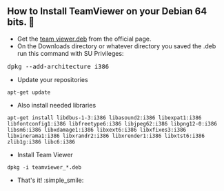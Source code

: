 How to Install TeamViewer on your Debian 64 bits. :blue_heart:
-------------------------------------------------

 - Get the [team viewer.deb](https://download.teamviewer.com/download/teamviewer_i386.deb) from the official page.
 - On the Downloads directory or whatever directory you saved the .deb
   run this command with SU Privileges:

<pre><cod>dpkg --add-architecture i386</code></pre>

 - Update your repositories

<pre><code>apt-get update</code></pre>

 - Also install needed libraries
 
 <pre><code>apt-get install libdbus-1-3:i386 libasound2:i386 libexpat1:i386 libfontconfig1:i386 libfreetype6:i386 libjpeg62:i386 libpng12-0:i386 libsm6:i386 libxdamage1:i386 libxext6:i386 libxfixes3:i386 libxinerama1:i386 libxrandr2:i386 libxrender1:i386 libxtst6:i386 zlib1g:i386 libc6:i386</code></pre>
 
 - Install Team Viewer

<pre><code>dpkg -i teamviewer_*.deb</code></pre> 

 - That's it! :simple_smile:
